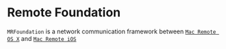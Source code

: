 Remote Foundation
=================

`MRFoundation` is a network communication framework between [`Mac Remote OS X`](https://github.com/MacRemote/MacRemote) and [`Mac Remote iOS`](https://github.com/MacRemote/MacRemote-iOS)
